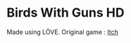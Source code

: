 # Birds With Guns HD
Made using LÖVE. Original game : [Itch](https://yolwoocle.itch.io/birds-with-guns)